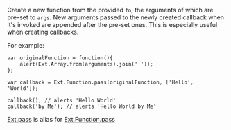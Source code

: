 Create a new function from the provided `fn`, the arguments of which are pre-set to `args`.
New arguments passed to the newly created callback when it's invoked are appended after the pre-set ones.
This is especially useful when creating callbacks.

For example:

    var originalFunction = function(){
        alert(Ext.Array.from(arguments).join(' '));
    };
    
    var callback = Ext.Function.pass(originalFunction, ['Hello', 'World']);
    
    callback(); // alerts 'Hello World'
    callback('by Me'); // alerts 'Hello World by Me'

<a href="#!/api/Ext-method-pass" rel="Ext-method-pass" class="docClass">Ext.pass</a> is alias for <a href="#!/api/Ext.Function-method-pass" rel="Ext.Function-method-pass" class="docClass">Ext.Function.pass</a>
